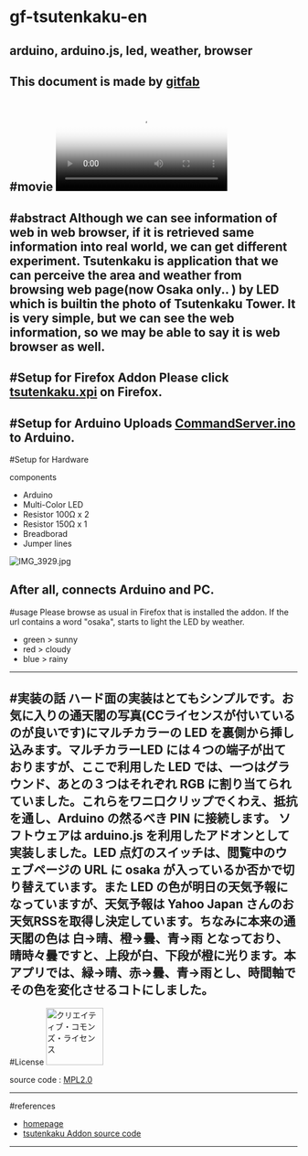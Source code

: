 # gf-tsutenkaku-en
## arduino, arduino.js, led, weather, browser
This document is made by [gitfab](http://gitfab.org)
---
#movie
<video src="http://www.mecha-mozilla.org/projects/tsutenkaku//tsutenkaku.theora.ogv" poster="http://www.mecha-mozilla.org/projects/tsutenkaku//thumbnail.jpg" controls="" width="300"></video>
---
#abstract
Although we can see information of web in web browser, if it is retrieved same information into real world, we can get different experiment. Tsutenkaku is application that we can perceive the area and weather from browsing web page(now Osaka only.. ) by LED which is builtin the photo of Tsutenkaku Tower. It is very simple, but we can see the web information, so we may be able to say it is web browser as well.
---
#Setup for Firefox Addon
Please click [tsutenkaku.xpi](https://raw.github.com/dadaa/gf-tsutenkaku/master/gitfab/resources/tsutenkaku.xpi) on Firefox.
---
#Setup for Arduino
Uploads [CommandServer.ino](https://raw.github.com/dadaa/arduino.js/master/core/sketch/CommandServer/CommandServer.ino) to Arduino.
---
#Setup for Hardware

components

* Arduino
* Multi-Color LED
* Resistor 100Ω x 2
* Resistor 150Ω x 1
* Breadborad
* Jumper lines

![IMG_3929.jpg](https://raw.github.com/dadaa/gf-tsutenkaku/master/gitfab/resources/IMG_3929.jpg)


After all, connects Arduino and PC.
---
#usage
Please browse as usual in Firefox that is installed the addon. If the url contains a word "osaka", starts to light the LED by weather.

* green > sunny
* red > cloudy
* blue > rainy
---
#実装の話
ハード面の実装はとてもシンプルです。お気に入りの通天閣の写真(CCライセンスが付いているのが良いです)にマルチカラーの LED を裏側から挿し込みます。マルチカラーLED には４つの端子が出ておりますが、ここで利用した LED では、一つはグラウンド、あとの３つはそれぞれ RGB に割り当てられていました。これらをワニ口クリップでくわえ、抵抗を通し、Arduino の然るべき PIN に接続します。
ソフトウェアは arduino.js を利用したアドオンとして実装しました。LED 点灯のスイッチは、閲覧中のウェブページの URL に osaka が入っているか否かで切り替えています。また LED の色が明日の天気予報になっていますが、天気予報は Yahoo Japan さんのお天気RSSを取得し決定しています。ちなみに本来の通天閣の色は 白→晴、橙→曇、青→雨 となっており、晴時々曇ですと、上段が白、下段が橙に光ります。本アプリでは、緑→晴、赤→曇、青→雨とし、時間軸でその色を変化させるコトにしました。
---
#License
<a rel="license" href="http://creativecommons.org/licenses/by/2.1/jp/"><img alt="クリエイティブ・コモンズ・ライセンス" style="width: 100px; border-width:0" src="http://i.creativecommons.org/l/by/2.1/jp/88x31.png"></a>

source code : [MPL2.0](http://www.mozilla.org/MPL/2.0/)

---
#references
* [homepage](http://www.mecha-mozilla.org/projects/tsutenkaku/)
* [tsutenkaku Addon source code](https://github.com/dadaa/tsutenkaku)
---
